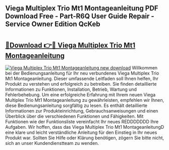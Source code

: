 ## Viega Multiplex Trio Mt1 Montageanleitung PDF Download Free - Part-R6Q User Guide Repair - Service Owner Edition QcKeb

# <h2><a href="http://df8th6s.blite.top/?on=Viega+Multiplex+Trio+Mt1+Montageanleitung">🔗Download 👉🔴 Viega Multiplex Trio Mt1 Montageanleitung</a></h2>

[![Viega Multiplex Trio Mt1 Montageanleitung new download](https://i.imgur.com/lujVjoI.png)](http://df8th6s.blite.top/?on=Viega+Multiplex+Trio+Mt1+Montageanleitung)
Willkommen bei der Bedienungsanleitung für Ihr neu verbundenes Viega Multiplex Trio Mt1 Montageanleitung. Dieser umfassende Leitfaden soll Ihnen helfen, Ihr Produkt zu verstehen und erfolgreich zu betreiben. Sie finden detaillierte Informationen zu Funktionen, Installation, Betrieb, Wartung und Fehlerbehebung. Um eine erfolgreiche Erfahrung mit Ihrem neuen Viega Multiplex Trio Mt1 Montageanleitung zu gewährleisten, empfehlen wir Ihnen, diese Bedienungsanleitung sorgfältig zu lesen. Es enthält detaillierte Informationen zur Produkteinrichtung, Gebrauchsanweisungen und einen Überblick über die verschiedenen Funktionen und Fähigkeiten. Mit Funktionen wie der Funktionsliste vereinfacht Ihr neues REDDDDDDD Ihre Aufgaben. Wir hoffen, dass das Viega Multiplex Trio Mt1 MontageanleitungD eine klare und leicht verständliche Anleitung für den Einstieg in Ihr neues Produkt war. Sollten Sie Hilfe oder Klärung benötigen, zögern Sie bitte nicht, sich an unser Kundendienstteam zu wenden.

